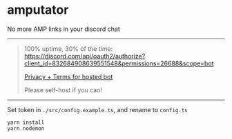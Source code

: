 # amputator
No more AMP links in your discord chat

---

> 100% uptime, 30% of the time: https://discord.com/api/oauth2/authorize?client_id=832684908639551548&permissions=26688&scope=bot
>
> [Privacy + Terms for hosted bot](https://github.com/EmeraldSnorlax/amputator/blob/main/PRIVACY.md)
> 
> Please self-host if you can!

---

Set token in `./src/config.example.ts`, and rename to `config.ts`

```
yarn install
yarn nodemon
```

